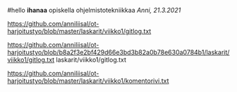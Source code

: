 #hello
**ihanaa** opiskella ohjelmistotekniikkaa
*Anni, 21.3.2021*

https://github.com/anniliisal/ot-harjoitustyo/blob/master/laskarit/viikko1/gitlog.txt

https://github.com/anniliisal/ot-harjoitustyo/blob/b8a2f3e2bf429d66e3bd3b82a0b78e630a0784b1/laskarit/viikko1/gitlog.txt
laskarit/viikko1/gitlog.txt

https://github.com/anniliisal/ot-harjoitustyo/blob/master/laskarit/viikko1/komentorivi.txt





